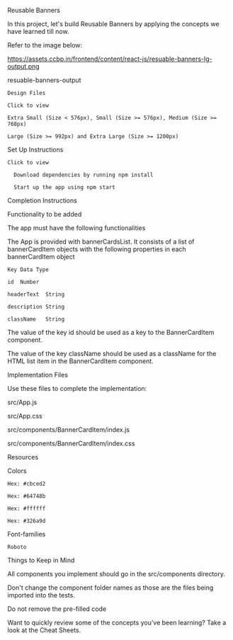 Reusable Banners

In this project, let's build Reusable Banners by applying the concepts we have learned till now.

Refer to the image below:

https://assets.ccbp.in/frontend/content/react-js/resuable-banners-lg-output.png

resuable-banners-output

    Design Files

    Click to view

    Extra Small (Size < 576px), Small (Size >= 576px), Medium (Size >= 768px)

    Large (Size >= 992px) and Extra Large (Size >= 1200px)

Set Up Instructions

    Click to view

      Download dependencies by running npm install

      Start up the app using npm start

Completion Instructions

 Functionality to be added

The app must have the following functionalities

The App is provided with bannerCardsList. It consists of a list of bannerCardItem objects with the following properties in each bannerCardItem object

    Key	Data Type

    id	Number

    headerText	String

    description	String

    className	String

  The value of the key id should be used as a key to the BannerCardItem component.

  The value of the key className should be used as a className for the HTML list item in the BannerCardItem component.

Implementation Files

  Use these files to complete the implementation:

  src/App.js

  src/App.css

  src/components/BannerCardItem/index.js

  src/components/BannerCardItem/index.css
  
Resources

  Colors

    Hex: #cbced2

    Hex: #64748b

    Hex: #ffffff

    Hex: #326a9d

  Font-families

    Roboto

Things to Keep in Mind

All components you implement should go in the src/components directory.

Don't change the component folder names as those are the files being imported into the tests.

Do not remove the pre-filled code

Want to quickly review some of the concepts you’ve been learning? Take a look at the Cheat Sheets.
